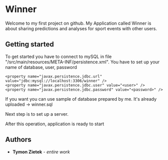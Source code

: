 # Winner
Welcome to my first project on github. 
My Application called Winner is about sharing predictions and analyses for sport events with other users. 
## Getting started
To get started you have to connect to mySQL in file "/src/main/resources/META-INF/persistence.xml".
You have to set up your name of database, user, password

```
<property name="javax.persistence.jdbc.url" value="jdbc:mysql://localhost:3306/winner" />
<property name="javax.persistence.jdbc.user" value="<user>" />
<property name="javax.persistence.jdbc.password" value="<password>" />
```
If you want you can use sample of database prepared by me. It's already uploaded -> winner.sql

Next step is to set up a server.

After this operation, application is ready to start

## Authors

* **Tymon Zietek** - *entire work*
